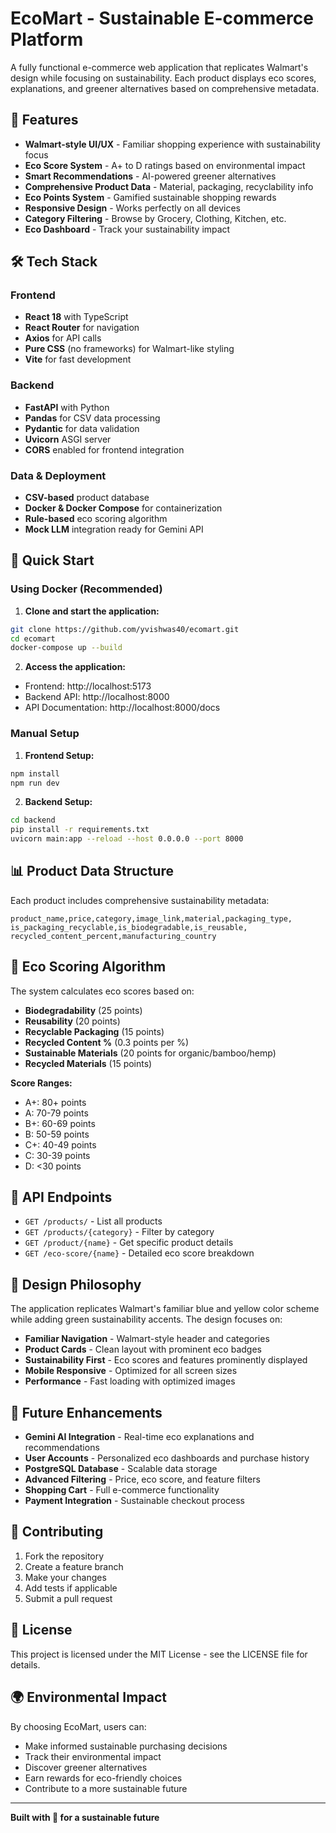 # EcoMart - Sustainable E-commerce Platform

A fully functional e-commerce web application that replicates Walmart's design while focusing on sustainability. Each product displays eco scores, explanations, and greener alternatives based on comprehensive metadata.

## 🌱 Features

- **Walmart-style UI/UX** - Familiar shopping experience with sustainability focus
- **Eco Score System** - A+ to D ratings based on environmental impact
- **Smart Recommendations** - AI-powered greener alternatives
- **Comprehensive Product Data** - Material, packaging, recyclability info
- **Eco Points System** - Gamified sustainable shopping rewards
- **Responsive Design** - Works perfectly on all devices
- **Category Filtering** - Browse by Grocery, Clothing, Kitchen, etc.
- **Eco Dashboard** - Track your sustainability impact

## 🛠️ Tech Stack

### Frontend
- **React 18** with TypeScript
- **React Router** for navigation
- **Axios** for API calls
- **Pure CSS** (no frameworks) for Walmart-like styling
- **Vite** for fast development

### Backend
- **FastAPI** with Python
- **Pandas** for CSV data processing
- **Pydantic** for data validation
- **Uvicorn** ASGI server
- **CORS** enabled for frontend integration

### Data & Deployment
- **CSV-based** product database
- **Docker & Docker Compose** for containerization
- **Rule-based** eco scoring algorithm
- **Mock LLM** integration ready for Gemini API

## 🚀 Quick Start

### Using Docker (Recommended)

1. **Clone and start the application:**
```bash
git clone https://github.com/yvishwas40/ecomart.git
cd ecomart
docker-compose up --build
```

2. **Access the application:**
- Frontend: http://localhost:5173
- Backend API: http://localhost:8000
- API Documentation: http://localhost:8000/docs

### Manual Setup

1. **Frontend Setup:**
```bash
npm install
npm run dev
```

2. **Backend Setup:**
```bash
cd backend
pip install -r requirements.txt
uvicorn main:app --reload --host 0.0.0.0 --port 8000
```

## 📊 Product Data Structure

Each product includes comprehensive sustainability metadata:

```csv
product_name,price,category,image_link,material,packaging_type,
is_packaging_recyclable,is_biodegradable,is_reusable,
recycled_content_percent,manufacturing_country
```

## 🎯 Eco Scoring Algorithm

The system calculates eco scores based on:

- **Biodegradability** (25 points)
- **Reusability** (20 points) 
- **Recyclable Packaging** (15 points)
- **Recycled Content %** (0.3 points per %)
- **Sustainable Materials** (20 points for organic/bamboo/hemp)
- **Recycled Materials** (15 points)

**Score Ranges:**
- A+: 80+ points
- A: 70-79 points
- B+: 60-69 points
- B: 50-59 points
- C+: 40-49 points
- C: 30-39 points
- D: <30 points

## 🌿 API Endpoints

- `GET /products/` - List all products
- `GET /products/{category}` - Filter by category
- `GET /product/{name}` - Get specific product details
- `GET /eco-score/{name}` - Detailed eco score breakdown

## 🎨 Design Philosophy

The application replicates Walmart's familiar blue and yellow color scheme while adding green sustainability accents. The design focuses on:

- **Familiar Navigation** - Walmart-style header and categories
- **Product Cards** - Clean layout with prominent eco badges
- **Sustainability First** - Eco scores and features prominently displayed
- **Mobile Responsive** - Optimized for all screen sizes
- **Performance** - Fast loading with optimized images

## 🔮 Future Enhancements

- **Gemini AI Integration** - Real-time eco explanations and recommendations
- **User Accounts** - Personalized eco dashboards and purchase history
- **PostgreSQL Database** - Scalable data storage
- **Advanced Filtering** - Price, eco score, and feature filters
- **Shopping Cart** - Full e-commerce functionality
- **Payment Integration** - Sustainable checkout process

## 🤝 Contributing

1. Fork the repository
2. Create a feature branch
3. Make your changes
4. Add tests if applicable
5. Submit a pull request

## 📄 License

This project is licensed under the MIT License - see the LICENSE file for details.

## 🌍 Environmental Impact

By choosing EcoMart, users can:
- Make informed sustainable purchasing decisions
- Track their environmental impact
- Discover greener alternatives
- Earn rewards for eco-friendly choices
- Contribute to a more sustainable future

---

**Built with 💚 for a sustainable future**

